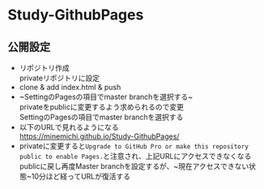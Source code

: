 # Study-GithubPages

## 公開設定
- リポジトリ作成<br>privateリポジトリに設定
- clone & add index.html & push
- ~SettingのPagesの項目でmaster branchを選択する~<br>privateをpublicに変更するよう求められるので変更<br>SettingのPagesの項目でmaster branchを選択する
- 以下のURLで見れるようになる<br>https://minemichi.github.io/Study-GithubPages/
- privateに変更すると`Upgrade to GitHub Pro or make this repository public to enable Pages.`と注意され、上記URLにアクセスできなくなる<br>publicに戻し再度Master branchを設定するが、~現在アクセスできない状態~10分ほど経ってURLが復活する

